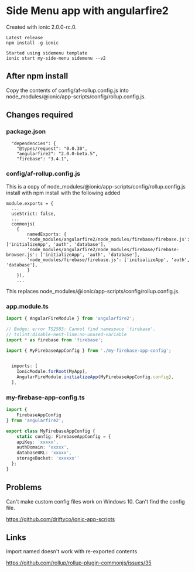 # Side Menu app with angularfire2

Created with ionic 2.0.0-rc.0.
```
Latest release
npm install -g ionic

Started using sidemenu template
ionic start my-side-menu sidemenu --v2
```
## After npm install
Copy the contents of config/af-rollup.config.js into node_modules/@ionic/app-scripts/config/rollup.config.js.

## Changes required
### package.json
```
  "dependencies": {
    "@types/request": "0.0.30",
    "angularfire2": "2.0.0-beta.5",
    "firebase": "3.4.1", 
```
### config/af-rollup.config.js
This is a copy of node_modules/@ionic/app-scripts/config/rollup.config.js install with npm install with the following added 
```
module.exports = {
  ...
  useStrict: false,
  ...
  commonjs(
    {    
        namedExports: {
        'node_modules/angularfire2/node_modules/firebase/firebase.js': ['initializeApp', 'auth', 'database'],
        'node_modules/angularfire2/node_modules/firebase/firebase-browser.js': ['initializeApp', 'auth', 'database'],
        'node_modules/firebase/firebase.js': ['initializeApp', 'auth', 'database'],
        }
    }),
    ...    
```
This replaces node_modules/@ionic/app-scripts/config/rollup.config.js.

### app.module.ts
``` typescript
import { AngularFireModule } from 'angularfire2';

// Bodge: error TS2503: Cannot find namespace 'firebase'.
// tslint:disable-next-line:no-unused-variable
import * as firebase from 'firebase';

import { MyFirebaseAppConfig } from './my-firebase-app-config';


  imports: [
    IonicModule.forRoot(MyApp),
    AngularFireModule.initializeApp(MyFirebaseAppConfig.config),
  ],
```
### my-firebase-app-config.ts
``` typescript
import {
    FirebaseAppConfig
} from 'angularfire2';

export class MyFirebaseAppConfig {
    static config: FirebaseAppConfig = {
    apiKey: 'xxxxx',
    authDomain: 'xxxxx',
    databaseURL: 'xxxxx',
    storageBucket: 'xxxxxx''
  };
}
```
## Problems
Can't make custom config files work on Windows 10. Can't find the config file.

https://github.com/driftyco/ionic-app-scripts

## Links
import named doesn't work with re-exported contents

https://github.com/rollup/rollup-plugin-commonjs/issues/35
